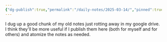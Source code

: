 ```yaml
---
{"dg-publish":true,"permalink":"/daily-notes/2025-03-14/","pinned":true,"noteIcon":"","created":"2025-03-14T03:28:17.342-07:00","updated":"2025-03-15T18:02:50.483-07:00"}
---
```


I dug up a good chunk of my old notes just rotting away in my google drive. I think they'll be more useful if I publish them here (both for myself and for others) and atomize the notes as needed. 